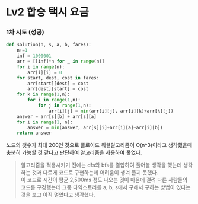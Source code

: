 # Lv2 합승 택시 요금

### 1차 시도 (성공)
```py
def solution(n, s, a, b, fares):
    n+=1
    inf = 1000001
    arr = [[inf]*n for _ in range(n)]
    for i in range(n):
        arr[i][i] = 0
    for start, dest, cost in fares:
        arr[start][dest] = cost
        arr[dest][start] = cost
    for k in range(1,n):
        for i in range(1,n):
            for j in range(1,n):
                arr[i][j] = min(arr[i][j], arr[i][k]+arr[k][j])
    answer = arr[s][b] + arr[s][a]
    for i in range(1, n):
        answer = min(answer, arr[s][i]+arr[i][a]+arr[i][b])
    return answer
```
노드의 갯수가 최대 200인 것으로 플로이드 워셜알고리즘이 O(n^3)이라고 생각했을때 충분히 가능할 것 같다고 판단하여 알고리즘을 사용하여 풀었다.  
>알고리즘을 적용시키기 전에는 dfs와 bfs를 결합하여 풀어볼 생각을 했는데 생각하는 것과 다르게 코드로 구현하는데 어려움이 생겨 풀지 못했다.  
이 코드로 시간이 평균 2,500ms 정도 나오는 것이 마음에 걸려 다른 사람들의 코드를 구경했는데 그중 다익스트라를 a, b, s에서 구해서 구하는 방법이 있다는 것을 보고 아직 멀었다고 생각했다.
